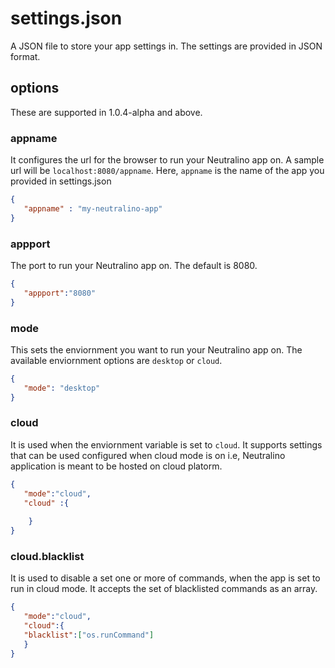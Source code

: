 # settings.json
A JSON file to store your app settings in. The settings are provided in JSON format. <br/>

## options 
These are supported in 1.0.4-alpha and above. 
### appname 
It configures the url for the browser to run your Neutralino app on. A sample url will be `localhost:8080/appname`. Here, `appname` is the name of the app you provided in settings.json 
```json
{
   "appname" : "my-neutralino-app"
}
```

### appport 
The port to run your Neutralino app on. The default is 8080. 

```json
{ 
   "appport":"8080"
}
```

### mode
This sets the enviornment you want to run your Neutralino app on. The available enviornment options are `desktop` or `cloud`. <br/>

```json
{
   "mode": "desktop"
}
```

### cloud
It is used when the enviornment variable is set to `cloud`. It supports settings that can be used configured when cloud mode is on i.e, Neutralino application is meant to be hosted on cloud platorm. 

```json
{ 
   "mode":"cloud",
   "cloud" :{
   
    } 
}
````
### cloud.blacklist 
It is used to disable a set one or more of commands, when the app is set to run in cloud mode. It accepts the set of blacklisted commands as an array.

```json
{
   "mode":"cloud",
   "cloud":{
   "blacklist":["os.runCommand"]
   }
}
```
